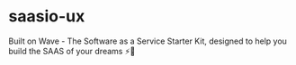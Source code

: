 # saasio-ux
 Built on Wave - The Software as a Service Starter Kit, designed to help you build the SAAS of your dreams ⚡️🚀 
